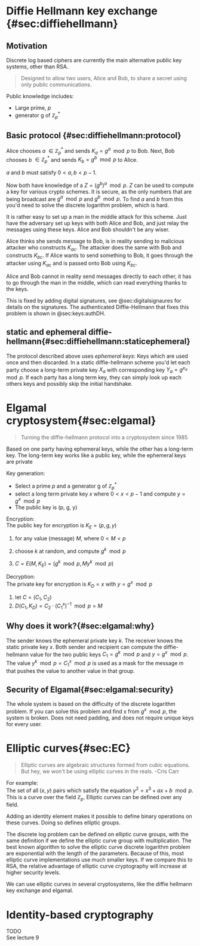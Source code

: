 # Diffie Hellmann key exchange {#sec:diffiehellmann}

## Motivation

Discrete log based ciphers are currently the main alternative public key systems, other than RSA.

> Designed to allow two users, Alice and Bob, to share a secret using only public communications.

Public knowledge includes:

- Large prime, _p_
- generator g of $\mathbb{Z}_p^*$

## Basic protocol {#sec:diffiehellmann:protocol}

Alice chooses  _a_ $\in \mathbb{Z}_p^*$ and sends $K_a = g^a \mod p$ to Bob.
Next, Bob chooses _b_ $\in \mathbb{Z}_p^*$ and sends $K_b = g^b \mod p$ to Alice.

_a_ and _b_ must satisfy $0 < a,b < p-1$.

Now both have knowledge of a $Z = (g^b)^a \mod p$. _Z_ can be used to compute a key for various
crypto schemes. It is secure, as the only numbers that are being broadcast are $g^a \mod p$ and
$g^b \mod p$. To find _a_ and _b_ from this you'd need to solve the discrete logarithm problem, which is hard.

It is rather easy to set up a man in the middle attack for this scheme. Just have the adversary set
up keys with both Alice and Bob, and just relay the messages using these keys. Alice and Bob
shouldn't be any wiser.

Alice thinks she sends message to Bob, is in reality sending to malicious attacker who constructs
$K_{ac}$. The attacker does the same with Bob and constructs $K_{bc}$. If Alice wants to send
something to Bob, it goes through the attacker using $K_{ac}$ and is passed onto Bob using $K_{bc}$.

Alice and Bob cannot in reality send messages directly to each other, it has to go through the man in
the middle, which can read everything thanks to the keys.

This is fixed by adding digital signatures, see @sec:digitalsignaures for details on the signatures.
The authenticated Diffie-Hellmann that fixes this problem is shown in @sec:keys:authDH.

## static and ephemeral diffie-hellmann{#sec:diffiehellmann:staticephemeral}
The protocol described above uses _ephemeral keys_: Keys which are used once and then discarded. In
a static diffie-hellmann scheme you'd let each party choose a long-term private key $X_a$ with
corresponding key $Y_a = g^{x_a} \mod p$. If each party has a long term key, they can simply look up
each others keys and possibly skip the initial handshake.

# Elgamal cryptosystem{#sec:elgamal}
> Turning the diffie-hellmann protocol into a cryptosystem since 1985

Based on one party having ephemeral keys, while the other has a long-term key. The long-term key
works like a public key, while the ephemeral keys are private

Key generation:

- Select a prime _p_ and a generator g of $\mathbb{Z}_p^*$
- select a long term private key _x_ where $0 < x < p-1$ and compute $y = g^x \mod p$
- The public key is (p, g, y)

Encryption: \
The public key for encryption is $K_E = (p,g,y)$

1. for any value (message) _M_, where $0 < M < p$
2. choose _k_ at random, and compute $g^k \mod p$

3. $C = E(M,K_E) = (g^k \mod p, My^k\mod p)$


Decryption: \
The private key for encryption is $K_D = x$ with $y = g^x \mod p$

1. let $C = (C_1, C_2)$
2. $D(C_1,K_D) = C_2 \cdot (C_1^x)^{-1} \mod p = M$


## Why does it work?{#sec:elgamal:why}
The sender knows the ephemeral private key _k_.
The receiver knows the static private key _x_.
Both sender and recipient can compute the diffie-hellmann value for the two public keys $C_1 = g^k
\mod p$ and $y =g^x \mod p$. The value $y^k \mod p = C_1^x \mod p$ is used as a mask for the message
_m_ that pushes the value to another value in that group.


## Security of Elgamal{#sec:elgamal:security}
The whole system is based on the difficulty of the discrete logarithm problem. If you can solve this
problem and find x from $g^x \mod p$, the system is broken.
Does not need padding, and does not require unique keys for every user.

# Elliptic curves{#sec:EC}
> Elliptic curves are algebraic structures formed from cubic equations.
> But hey, we won't be using elliptic curves in the reals.
-Cris Carr

For example:\
The set of all $(x,y)$ pairs which satisfy the equation $y^2  = x^3 + ax +b \mod p$. This is a curve
over the field $\mathbb{Z}_p$. Elliptic curves can be defined over any field.

Adding an identity element makes it possible to define binary operations on these curves. Doing so
defines elliptic groups.

The discrete log problem can be defined on elliptic curve groups, with the same definition if we
define the elliptic curve group with multiplication. The best known algorithm to solve the elliptic
curve discrete logarithm problem are exponential with the length of the parameters. Because of this,
most elliptic curve implementations use much smaller keys. If we compare this to RSA, the relative
advantage of elliptic curve cryptography will increase at higher security levels.

We can use elliptic curves in several cryptosystems, like the diffie hellmann key exchange
and elgamal.


# Identity-based cryptography
TODO\
See lecture 9

